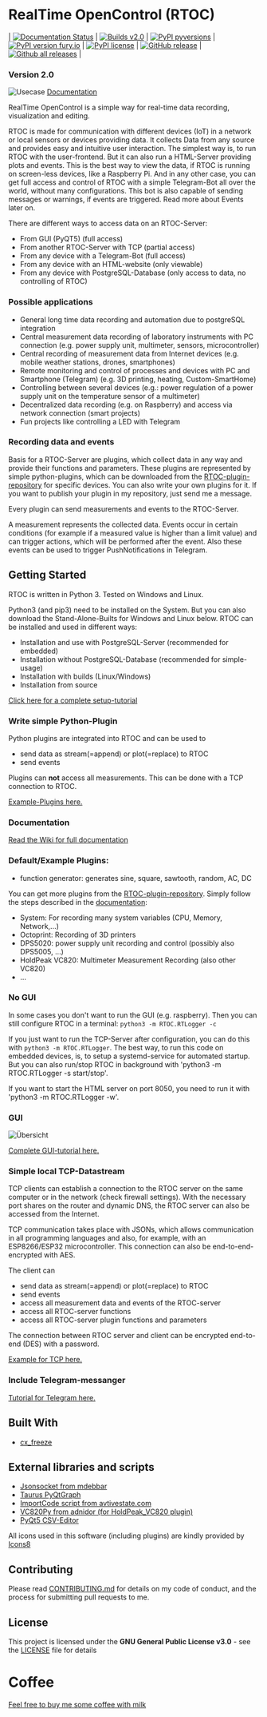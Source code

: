 # RealTime OpenControl (RTOC)

| [![Documentation Status](https://readthedocs.org/projects/realtimeopencontrol/badge/?version=latest)](https://realtimeopencontrol.readthedocs.io/en/latest/) | [![Builds v2.0](https://img.shields.io/badge/Builds%20version-1.6-brightgreen.svg?style=flat)](https://github.com/Haschtl/RealTimeOpenControl/releases) | [![PyPI pyversions](https://img.shields.io/pypi/pyversions/ansicolortags.svg)](https://pypi.python.org/pypi/RTOC/) | [![PyPI version fury.io](https://badge.fury.io/py/ansicolortags.svg)](https://pypi.python.org/pypi/RTOC/) | [![PyPI license](https://img.shields.io/pypi/l/ansicolortags.svg)](https://pypi.python.org/pypi/RTOC/) | [![GitHub release](https://img.shields.io/github/release/Naereen/StrapDown.js.svg)](https://github.com/Haschtl/RealTimeOpenControl/releases/) | [![Github all releases](https://img.shields.io/github/downloads/Naereen/StrapDown.js/total.svg)](https://github.com/Haschtl/RealTimeOpenControl/releases/) |


### Version 2.0
![Usecase](screenshots/RTOC-schematik.png)
[Documentation](https://realtimeopencontrol.readthedocs.io/en/latest/)

RealTime OpenControl is a simple way for real-time data recording, visualization and editing.

RTOC is made for communication with different devices (IoT) in a network or local sensors or devices providing data. It collects Data from any source and provides easy and intuitive user interaction. The simplest way is, to run RTOC with the user-frontend. But it can also run a HTML-Server providing plots and events. This is the best way to view the data, if RTOC is running on screen-less devices, like a Raspberry Pi. And in any other case, you can get full access and control of RTOC with a simple Telegram-Bot all over the world, without many configurations. This bot is also capable of sending messages or warnings, if events are triggered. Read more about Events later on.

There are different ways to access data on an RTOC-Server:

- From GUI (PyQT5) (full access)
- From another RTOC-Server with TCP (partial access)
- From any device with a Telegram-Bot (full access)
- From any device with an HTML-website (only viewable)
- From any device with PostgreSQL-Database (only access to data, no controlling of RTOC)

### Possible applications

- General long time data recording and automation due to postgreSQL integration
- Central measurement data recording of laboratory instruments with PC connection (e.g. power supply unit, multimeter, sensors, microcontroller)
- Central recording of measurement data from Internet devices (e.g. mobile weather stations, drones, smartphones)
- Remote monitoring and control of processes and devices with PC and Smartphone (Telegram) (e.g. 3D printing, heating, Custom-SmartHome)
- Controlling between several devices (e.g.: power regulation of a power supply unit on the temperature sensor of a multimeter)
- Decentralized data recording (e.g. on Raspberry) and access via network connection (smart projects)
- Fun projects like controlling a LED with Telegram

### Recording data and events

Basis for a RTOC-Server are plugins, which collect data in any way and provide their functions and parameters. These plugins are represented by simple python-plugins, which can be downloaded from the [RTOC-plugin-repository](https://github.com/Haschtl/rtoc-plugins) for specific devices. You can also write your own plugins for it. If you want to publish your plugin in my repository, just send me a message.

Every plugin can send measurements and events to the RTOC-Server.

A measurement represents the collected data. Events occur in certain conditions (for example if a measured value is higher than a limit value) and can trigger actions, which will be performed after the event. Also these events can be used to trigger PushNotifications in Telegram.

## Getting Started

RTOC is written in Python 3.  Tested on Windows and Linux.

Python3 (and pip3) need to be installed on the System. But you can also download the Stand-Alone-Builts for Windows and Linux below.
RTOC can be installed and used in different ways:
- Installation and use with PostgreSQL-Server (recommended for embedded)
- Installation without PostgreSQL-Database (recommended for simple-usage)
- Installation with builds (Linux/Windows)
- Installation from source

[Click here for a complete setup-tutorial](https://realtimeopencontrol.readthedocs.io/en/latest/)

### Write simple Python-Plugin

Python plugins are integrated into RTOC and can be used to

- send data as stream(=append) or plot(=replace) to RTOC
- send events

Plugins can **not** access all measurements. This can be done with a TCP connection to RTOC.

[Example-Plugins here.](https://realtimeopencontrol.readthedocs.io/en/latest/PLUGINS.html)

### Documentation
[Read the Wiki for full documentation](https://realtimeopencontrol.readthedocs.io/en/latest/)

### Default/Example Plugins:

- function generator: generates sine, square, sawtooth, random, AC, DC

You can get more plugins from the [RTOC-plugin-repository](https://github.com/Haschtl/rtoc-plugins). Simply follow the steps described in the [documentation](https://realtimeopencontrol.readthedocs.io/en/latest/PLUGINS.html#plugin-repository):
- System: For recording many system variables (CPU, Memory, Network,...)
- Octoprint: Recording of 3D printers
- DPS5020: power supply unit recording and control (possibly also DPS5005, ...)
- HoldPeak VC820: Multimeter Measurement Recording (also other VC820)
- ...


### No GUI

In some cases you don't want to run the GUI (e.g. raspberry). Then you can still configure RTOC in a terminal: `python3 -m RTOC.RTLogger -c`

If you just want to run the TCP-Server after configuration, you can do this with `python3 -m RTOC.RTLogger`. The best way, to run this code on embedded devices, is, to setup a systemd-service for automated startup. But you can also run/stop RTOC in background with 'python3 -m RTOC.RTLogger -s start/stop'.

If you want to start the HTML server on port 8050, you need to run it with 'python3 -m RTOC.RTLogger -w'.


### GUI

![Übersicht](screenshots/overview.png)

[Complete GUI-tutorial here.](https://realtimeopencontrol.readthedocs.io/en/latest/GUI.html)



### Simple local TCP-Datastream

TCP clients can establish a connection to the RTOC server on the same computer or in the network (check firewall settings). With the necessary port shares on the router and dynamic DNS, the RTOC server can also be accessed from the Internet.

TCP communication takes place with JSONs, which allows communication in all programming languages and also, for example, with an ESP8266/ESP32 microcontroller. This connection can also be end-to-end-encrypted with AES.

The client can

- send data as stream(=append) or plot(=replace) to RTOC
- send events
- access all measurement data and events of the RTOC-server
- access all RTOC-server functions
- access all RTOC-server plugin functions and parameters

The connection between RTOC server and client can be encrypted end-to-end (DES) with a password.

[Example for TCP here.](https://realtimeopencontrol.readthedocs.io/en/latest/TCP.html)

### Include Telegram-messanger

[Tutorial for Telegram here.](https://realtimeopencontrol.readthedocs.io/en/latest/TELEGRAM.html)

## Built With

* [cx_freeze](https://anthony-tuininga.github.io/cx_Freeze/)

## External libraries and scripts

- [Jsonsocket from mdebbar](https://github.com/mdebbar/jsonsocket)
- [Taurus PyQtGraph](https://github.com/taurus-org/taurus_pyqtgraph.git)
- [ImportCode script from avtivestate.com](http://code.activestate.com/recipes/82234-importing-a-dynamically-generated-module/)
- [VC820Py from adnidor (for HoldPeak_VC820 plugin)](https://github.com/adnidor/vc820py)
- [PyQt5 CSV-Editor](https://python-forum.io/Thread-Read-Write-CSV-Qt5)

All icons used in this software (including plugins) are kindly provided by [Icons8](www.icons8.com)

## Contributing

Please read [CONTRIBUTING.md](https://gist.github.com/PurpleBooth/b24679402957c63ec426) for details on my code of conduct, and the process for submitting pull requests to me.

## License

This project is licensed under the  **GNU General Public License v3.0** - see the [LICENSE](LICENSE) file for details


# Coffee
[Feel free to buy me some coffee with milk](https://www.paypal.com/cgi-bin/webscr?cmd=_s-xclick&hosted_button_id=V3JGL7BM8WGQY&source=url)

